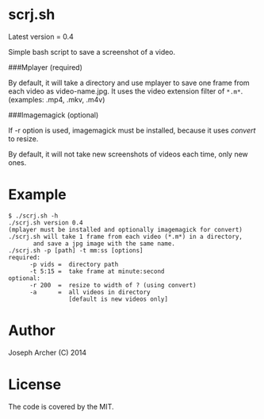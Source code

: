 scrj.sh
=======

Latest version = 0.4

Simple bash script to save a screenshot of a video.

###Mplayer (required)

By default, it will take a directory and use mplayer to save one frame from each video as video-name.jpg.
It uses the video extension filter of ```*.m*```. (examples: .mp4, .mkv, .m4v)

###Imagemagick (optional)

If -r option is used, imagemagick must be installed, because it uses _convert_ to resize.

By default, it will not take new screenshots of videos each time, only new ones.

Example
=======

```
$ ./scrj.sh -h
./scrj.sh version 0.4
(mplayer must be installed and optionally imagemagick for convert)
./scrj.sh will take 1 frame from each video (*.m*) in a directory,
       and save a jpg image with the same name.
./scrj.sh -p [path] -t mm:ss [options]
required:
      -p vids =  directory path
      -t 5:15 =  take frame at minute:second
optional:
      -r 200  =  resize to width of ? (using convert)
      -a      =  all videos in directory
                 [default is new videos only]

```

Author
======

Joseph Archer (C) 2014


License
=======

The code is covered by the MIT.
